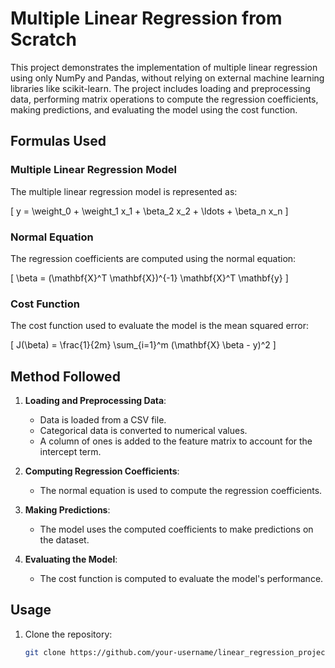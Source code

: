 # Multiple Linear Regression from Scratch

This project demonstrates the implementation of multiple linear regression using only NumPy and Pandas, without relying on external machine learning libraries like scikit-learn. The project includes loading and preprocessing data, performing matrix operations to compute the regression coefficients, making predictions, and evaluating the model using the cost function.


## Formulas Used

### Multiple Linear Regression Model

The multiple linear regression model is represented as:

\[ y = \weight_0 + \weight_1 x_1 + \beta_2 x_2 + \ldots + \beta_n x_n \]

### Normal Equation

The regression coefficients are computed using the normal equation:

\[ \beta = (\mathbf{X}^T \mathbf{X})^{-1} \mathbf{X}^T \mathbf{y} \]

### Cost Function

The cost function used to evaluate the model is the mean squared error:

\[ J(\beta) = \frac{1}{2m} \sum_{i=1}^m (\mathbf{X} \beta - y)^2 \]

## Method Followed

1. **Loading and Preprocessing Data**:
   - Data is loaded from a CSV file.
   - Categorical data is converted to numerical values.
   - A column of ones is added to the feature matrix to account for the intercept term.

2. **Computing Regression Coefficients**:
   - The normal equation is used to compute the regression coefficients.

3. **Making Predictions**:
   - The model uses the computed coefficients to make predictions on the dataset.

4. **Evaluating the Model**:
   - The cost function is computed to evaluate the model's performance.

## Usage

1. Clone the repository:
   ```bash
   git clone https://github.com/your-username/linear_regression_project.git

